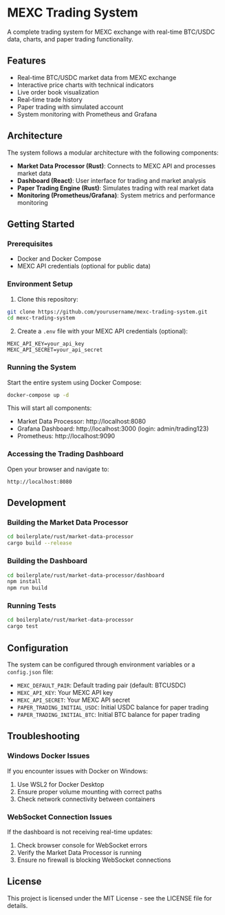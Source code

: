 # MEXC Trading System

A complete trading system for MEXC exchange with real-time BTC/USDC data, charts, and paper trading functionality.

## Features

- Real-time BTC/USDC market data from MEXC exchange
- Interactive price charts with technical indicators
- Live order book visualization
- Real-time trade history
- Paper trading with simulated account
- System monitoring with Prometheus and Grafana

## Architecture

The system follows a modular architecture with the following components:

- **Market Data Processor (Rust)**: Connects to MEXC API and processes market data
- **Dashboard (React)**: User interface for trading and market analysis
- **Paper Trading Engine (Rust)**: Simulates trading with real market data
- **Monitoring (Prometheus/Grafana)**: System metrics and performance monitoring

## Getting Started

### Prerequisites

- Docker and Docker Compose
- MEXC API credentials (optional for public data)

### Environment Setup

1. Clone this repository:
```bash
git clone https://github.com/yourusername/mexc-trading-system.git
cd mexc-trading-system
```

2. Create a `.env` file with your MEXC API credentials (optional):
```
MEXC_API_KEY=your_api_key
MEXC_API_SECRET=your_api_secret
```

### Running the System

Start the entire system using Docker Compose:

```bash
docker-compose up -d
```

This will start all components:
- Market Data Processor: http://localhost:8080
- Grafana Dashboard: http://localhost:3000 (login: admin/trading123)
- Prometheus: http://localhost:9090

### Accessing the Trading Dashboard

Open your browser and navigate to:

```
http://localhost:8080
```

## Development

### Building the Market Data Processor

```bash
cd boilerplate/rust/market-data-processor
cargo build --release
```

### Building the Dashboard

```bash
cd boilerplate/rust/market-data-processor/dashboard
npm install
npm run build
```

### Running Tests

```bash
cd boilerplate/rust/market-data-processor
cargo test
```

## Configuration

The system can be configured through environment variables or a `config.json` file:

- `MEXC_DEFAULT_PAIR`: Default trading pair (default: BTCUSDC)
- `MEXC_API_KEY`: Your MEXC API key
- `MEXC_API_SECRET`: Your MEXC API secret
- `PAPER_TRADING_INITIAL_USDC`: Initial USDC balance for paper trading
- `PAPER_TRADING_INITIAL_BTC`: Initial BTC balance for paper trading

## Troubleshooting

### Windows Docker Issues

If you encounter issues with Docker on Windows:

1. Use WSL2 for Docker Desktop
2. Ensure proper volume mounting with correct paths
3. Check network connectivity between containers

### WebSocket Connection Issues

If the dashboard is not receiving real-time updates:

1. Check browser console for WebSocket errors
2. Verify the Market Data Processor is running
3. Ensure no firewall is blocking WebSocket connections

## License

This project is licensed under the MIT License - see the LICENSE file for details.

